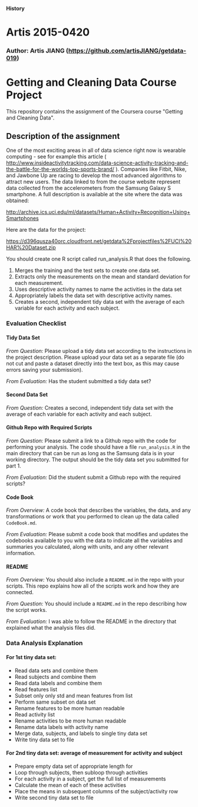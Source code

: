 
#### History ####
Artis 2015-0420
==============================================

### Author: Artis JIANG (https://github.com/artisJIANG/getdata-019) ###


Getting and Cleaning Data Course Project
========================================

This repository contains the assignment of the Coursera course "Getting and Cleaning Data". 

## Description of the assignment

One of the most exciting areas in all of data science right now is wearable computing - see for example this article ( http://www.insideactivitytracking.com/data-science-activity-tracking-and-the-battle-for-the-worlds-top-sports-brand/ ). Companies like Fitbit, Nike, and Jawbone Up are racing to develop the most advanced algorithms to attract new users. The data linked to from the course website represent data collected from the accelerometers from the Samsung Galaxy S smartphone. A full description is available at the site where the data was obtained: 

http://archive.ics.uci.edu/ml/datasets/Human+Activity+Recognition+Using+Smartphones 

Here are the data for the project: 

https://d396qusza40orc.cloudfront.net/getdata%2Fprojectfiles%2FUCI%20HAR%20Dataset.zip 

You should create one R script called run_analysis.R that does the following. 

1. Merges the training and the test sets to create one data set.
2. Extracts only the measurements on the mean and standard deviation for each measurement. 
3. Uses descriptive activity names to name the activities in the data set
4. Appropriately labels the data set with descriptive activity names. 
5. Creates a second, independent tidy data set with the average of each variable for each activity and each subject. 



### Evaluation Checklist

#### Tidy Data Set

_From Question:_ Please upload a tidy data set according to the instructions
in the project description. Please upload your data set as a separate file (do
not cut and paste a dataset directly into the text box, as this may cause
errors saving your submission). 

_From Evaluation:_ Has the student submitted a tidy data set? 

#### Second Data Set

_From Question:_ Creates a second, independent tidy data set with the average
of each variable for each activity and each subject.

#### Github Repo with Required Scripts

_From Question:_ Please submit a link to a Github repo with the code for
performing your analysis. The code should have a file `run_analysis.R` in the
main directory that can be run as long as the Samsung data is in your working
directory.  The output should be the tidy data set you submitted for part 1.

_From Evaluation:_ Did the student submit a Github repo with the required
scripts?

#### Code Book

_From Overview:_ A code book that describes the variables, the data, and any
transformations or work that you performed to clean up the data called
`CodeBook.md`.

_From Evaluation:_ Please submit a code book that modifies and updates the
codebooks available to you with the data to indicate all the variables and
summaries you calculated, along with units, and any other relevant information.

#### README

_From Overview:_ You should also include a `README.md` in the repo with your
scripts. This repo explains how all of the scripts work and how they are
connected.

_From Question:_ You should include a `README.md` in the repo describing how
the script works.

_From Evaluation:_ I was able to follow the README in the directory that
explained what the analysis files did. 


### Data Analysis Explanation

#### For 1st tiny data set:

- Read data sets and combine them
- Read subjects and combine them
- Read data labels and combine them
- Read features list
- Subset only only std and mean features from list
- Perform same subset on data set
- Rename features to be more human readable
- Read activity list
- Rename activities to be more human readable
- Rename data labels with activity name
- Merge data, subjects, and labels to single tiny data set
- Write tiny data set to file

#### For 2nd tiny data set: average of measurement for activity and subject

- Prepare empty data set of appropriate length for 
- Loop through subjects, then subloop through activities
- For each activity in a subject, get the full list of measurements
- Calculate the mean of each of these activities
- Place the means in subsequent columns of the subject/activity row
- Write second tiny data set to file